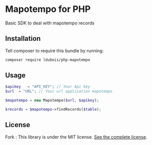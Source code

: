 # Mapotempo for PHP

Basic SDK to deal with mapotempo records

## Installation

Tell composer to require this bundle by running:

``` bash
composer require ldubois/php-mapotempo
```

## Usage

```php
$apikey   = "API_KEY"; // Your Api key
$url  = "URL"; // Your url application mapotempo

$mapotempo = new Mapotempo($url, $apikey);

$records = $mapotempo->findRecords($table);
```


## License

Fork : This library is under the MIT license. [See the complete license](https://github.com/ldubois/php-mapotempo/blob/master/LICENSE).


